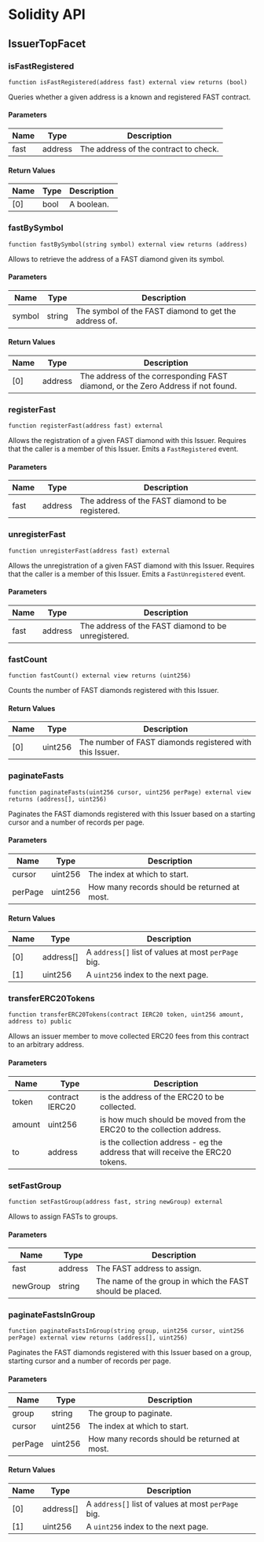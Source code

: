 # Solidity API

## IssuerTopFacet

### isFastRegistered

```solidity
function isFastRegistered(address fast) external view returns (bool)
```

Queries whether a given address is a known and registered FAST contract.

#### Parameters

| Name | Type | Description |
| ---- | ---- | ----------- |
| fast | address | The address of the contract to check. |

#### Return Values

| Name | Type | Description |
| ---- | ---- | ----------- |
| [0] | bool | A boolean. |

### fastBySymbol

```solidity
function fastBySymbol(string symbol) external view returns (address)
```

Allows to retrieve the address of a FAST diamond given its symbol.

#### Parameters

| Name | Type | Description |
| ---- | ---- | ----------- |
| symbol | string | The symbol of the FAST diamond to get the address of. |

#### Return Values

| Name | Type | Description |
| ---- | ---- | ----------- |
| [0] | address | The address of the corresponding FAST diamond, or the Zero Address if not found. |

### registerFast

```solidity
function registerFast(address fast) external
```

Allows the registration of a given FAST diamond with this Issuer.
Requires that the caller is a member of this Issuer.
Emits a `FastRegistered` event.

#### Parameters

| Name | Type | Description |
| ---- | ---- | ----------- |
| fast | address | The address of the FAST diamond to be registered. |

### unregisterFast

```solidity
function unregisterFast(address fast) external
```

Allows the unregistration of a given FAST diamond with this Issuer.
Requires that the caller is a member of this Issuer.
Emits a `FastUnregistered` event.

#### Parameters

| Name | Type | Description |
| ---- | ---- | ----------- |
| fast | address | The address of the FAST diamond to be unregistered. |

### fastCount

```solidity
function fastCount() external view returns (uint256)
```

Counts the number of FAST diamonds registered with this Issuer.

#### Return Values

| Name | Type | Description |
| ---- | ---- | ----------- |
| [0] | uint256 | The number of FAST diamonds registered with this Issuer. |

### paginateFasts

```solidity
function paginateFasts(uint256 cursor, uint256 perPage) external view returns (address[], uint256)
```

Paginates the FAST diamonds registered with this Issuer based on a starting cursor and a number of records per page.

#### Parameters

| Name | Type | Description |
| ---- | ---- | ----------- |
| cursor | uint256 | The index at which to start. |
| perPage | uint256 | How many records should be returned at most. |

#### Return Values

| Name | Type | Description |
| ---- | ---- | ----------- |
| [0] | address[] | A `address[]` list of values at most `perPage` big. |
| [1] | uint256 | A `uint256` index to the next page. |

### transferERC20Tokens

```solidity
function transferERC20Tokens(contract IERC20 token, uint256 amount, address to) public
```

Allows an issuer member to move collected ERC20 fees from this contract
to an arbitrary address.

#### Parameters

| Name | Type | Description |
| ---- | ---- | ----------- |
| token | contract IERC20 | is the address of the ERC20 to be collected. |
| amount | uint256 | is how much should be moved from the ERC20 to the collection address. |
| to | address | is the collection address - eg the address that will receive the ERC20 tokens. |

### setFastGroup

```solidity
function setFastGroup(address fast, string newGroup) external
```

Allows to assign FASTs to groups.

#### Parameters

| Name | Type | Description |
| ---- | ---- | ----------- |
| fast | address | The FAST address to assign. |
| newGroup | string | The name of the group in which the FAST should be placed. |

### paginateFastsInGroup

```solidity
function paginateFastsInGroup(string group, uint256 cursor, uint256 perPage) external view returns (address[], uint256)
```

Paginates the FAST diamonds registered with this Issuer based on a group, starting cursor and a number of records per page.

#### Parameters

| Name | Type | Description |
| ---- | ---- | ----------- |
| group | string | The group to paginate. |
| cursor | uint256 | The index at which to start. |
| perPage | uint256 | How many records should be returned at most. |

#### Return Values

| Name | Type | Description |
| ---- | ---- | ----------- |
| [0] | address[] | A `address[]` list of values at most `perPage` big. |
| [1] | uint256 | A `uint256` index to the next page. |

